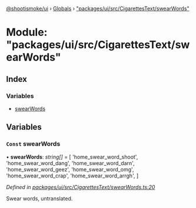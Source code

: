 [@shootismoke/ui](../README.md) › [Globals](../globals.md) › ["packages/ui/src/CigarettesText/swearWords"](_packages_ui_src_cigarettestext_swearwords_.md)

# Module: "packages/ui/src/CigarettesText/swearWords"

## Index

### Variables

* [swearWords](_packages_ui_src_cigarettestext_swearwords_.md#const-swearwords)

## Variables

### `Const` swearWords

• **swearWords**: *string[]* = [
	'home_swear_word_shoot',
	'home_swear_word_dang',
	'home_swear_word_darn',
	'home_swear_word_geez',
	'home_swear_word_omg',
	'home_swear_word_crap',
	'home_swear_word_arrgh',
]

*Defined in [packages/ui/src/CigarettesText/swearWords.ts:20](https://github.com/shootismoke/common/blob/72777b1/packages/ui/src/CigarettesText/swearWords.ts#L20)*

Swear words, untranslated.
